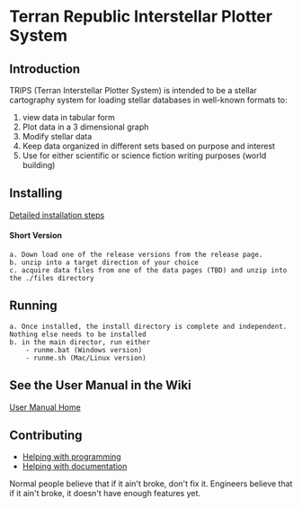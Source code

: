 # Terran Republic Interstellar Plotter System
## Introduction

TRIPS (Terran Interstellar Plotter System) is intended to be a stellar cartography system for loading stellar databases in well-known formats to:
1. view data in tabular form
2. Plot data in a 3 dimensional graph
3. Modify stellar data 
4. Keep data organized in different sets based on purpose and interest
5. Use for either scientific or science fiction writing purposes (world building)

## Installing
[Detailed installation steps](https://github.com/ljramones/trips/wiki/Installation) 
    
#### Short Version 
    a. Down load one of the release versions from the release page.
    b. unzip into a target direction of your choice
    c. acquire data files from one of the data pages (TBD) and unzip into the ./files directory

## Running
    a. Once installed, the install directory is complete and independent. Nothing else needs to be installed
    b. in the main director, run either
        - runme.bat (Windows version)
        - runme.sh (Mac/Linux version)        

## See the User Manual in the Wiki
[User Manual Home](https://github.com/ljramones/trips/wiki/User-Manual)

## Contributing
* [Helping with programming](https://github.com/ljramones/trips/wiki/Helping-With-Programming) 
* [Helping with documentation](https://github.com/ljramones/trips/wiki/Documentation-Process)


Normal people believe that if it ain't broke, don't fix it.
Engineers believe that if it ain't broke, it doesn't have enough features yet.
